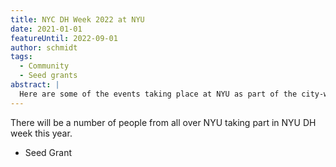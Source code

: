 ```yaml
---
title: NYC DH Week 2022 at NYU
date: 2021-01-01
featureUntil: 2022-09-01
author: schmidt
tags:
  - Community
  - Seed grants
abstract: |
  Here are some of the events taking place at NYU as part of the city-wide celebration of Digital Humanities.
---
```


There will be a number of people from all over NYU taking part in NYU DH week this year.

* Seed Grant
